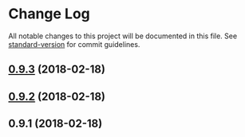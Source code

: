 # Change Log

All notable changes to this project will be documented in this file. See [standard-version](https://github.com/conventional-changelog/standard-version) for commit guidelines.

<a name="0.9.3"></a>
## [0.9.3](https://github.com/ojkelly/wahn/compare/v0.9.2...v0.9.3) (2018-02-18)



<a name="0.9.2"></a>
## [0.9.2](https://github.com/ojkelly/wahn/compare/v0.9.1...v0.9.2) (2018-02-18)



<a name="0.9.1"></a>
## 0.9.1 (2018-02-18)
